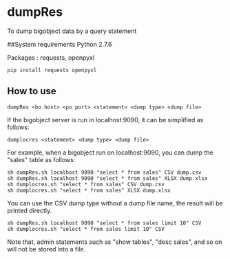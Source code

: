 # dumpRes 
To dump bigobject data by a query statement

##System requirements
Python 2.7.6

Packages : requests, openpyxl

    pip install requests openpyxl

## How to use

    dumpRes <bo host> <po port> <statement> <dump type> <dump file>

If the bigobject server is run in localhost:9090, it can be simplified as follows:

    dumplocres <statement> <dump type> <dump file>
  
For example, when a bigobject run on localhost:9090, you can dump the "sales" table as follows:

    sh dumpRes.sh localhost 9090 "select * from sales" CSV dump.csv
    sh dumpRes.sh localhost 9090 "select * from sales" XLSX dump.xlsx
    sh dumplocres.sh "select * from sales" CSV dump.csv
    sh dumplocres.sh "select * from sales" XLSX dump.xlsx
  
You can use the CSV dump type without a dump file name, the result will be printed directly.

    sh dumpRes.sh localhost 9090 "select * from sales limit 10" CSV
    sh dumplocres.sh "select * from sales limit 10" CSV

Note that, admin statements such as "show tables", "desc sales", and so on will not be stored into a file. 


